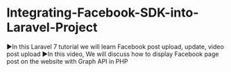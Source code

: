 # Integrating-Facebook-SDK-into-Laravel-Project
►In this Laravel 7 tutorial we will learn Facebook post upload, update, video post upload 
►In this video, We will discuss how to display Facebook page post on the website with Graph API in PHP
